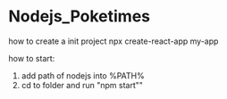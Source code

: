 ﻿# Nodejs_Poketimes

how to create a init project
npx create-react-app my-app

how to start: 
1. add path of nodejs into %PATH%
2. cd to folder and run "npm start""
